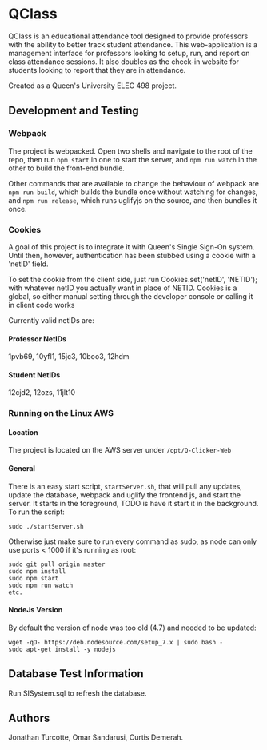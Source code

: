 # QClass
QClass is an educational attendance tool designed to provide professors with the ability to better track student attendance. This web-application is a management interface for professors looking to setup, run, and report on class attendance sessions. It also doubles as the check-in website for students looking to report that they are in attendance.

Created as a Queen's University ELEC 498 project.

## Development and Testing
### Webpack
The project is webpacked. Open two shells and navigate to the root of the repo, then run
 `npm start` in one to start the server, and `npm run watch` in the other to
 build the front-end bundle.

Other commands that are available to change the behaviour of webpack are `npm run build`,
 which builds the bundle once without watching for changes, and `npm run release`,
 which runs uglifyjs on the source, and then bundles it once.

### Cookies
A goal of this project is to integrate it with Queen's Single Sign-On system. Until then, however, authentication has been stubbed using a cookie with a 'netID' field. 

To set the cookie from the client side, just run Cookies.set('netID', 'NETID'); with whatever netID you actually want in place of NETID.
Cookies is a global, so either manual setting through the developer console or calling it in client code works

Currently valid netIDs are:

#### Professor NetIDs
1pvb69,
10yfl1,
15jc3,
10boo3,
12hdm

#### Student NetIDs
12cjd2,
12ozs,
11jlt10

### Running on the Linux AWS
#### Location
The project is located on the AWS server under `/opt/Q-Clicker-Web`

#### General
There is an easy start script, `startServer.sh`, that will pull any updates, update the database, webpack and uglify the frontend js, and start the server. It starts in the foreground, TODO is have it start it in the background. To run the script:

```
sudo ./startServer.sh
```

Otherwise just make sure to run every command as sudo, as node can only use ports < 1000 if it's running as root:
```
sudo git pull origin master
sudo npm install
sudo npm start
sudo npm run watch
etc.
```

#### NodeJs Version
By default the version of node was too old (4.7) and needed to be updated:
```
wget -qO- https://deb.nodesource.com/setup_7.x | sudo bash -
sudo apt-get install -y nodejs
```

## Database Test Information
Run SISystem.sql to refresh the database.

## Authors
Jonathan Turcotte,
Omar Sandarusi,
Curtis Demerah.
